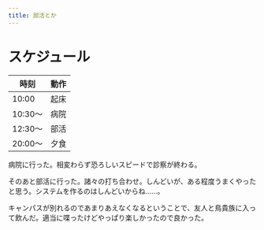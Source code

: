 ```yaml
---
title: 部活とか
--- 
```



# スケジュール

時刻|動作
---|---
10:00|起床
10:30〜|病院
12:30〜|部活
20:00〜|夕食

病院に行った。相変わらず恐ろしいスピードで診察が終わる。

そのあと部活に行った。諸々の打ち合わせ。しんどいが、ある程度うまくやったと思う。システムを作るのはしんどいからね……。

キャンパスが別れるのであまりあえなくなるということで、友人と鳥貴族に入って飲んだ。適当に喋ったけどやっぱり楽しかったので良かった。
